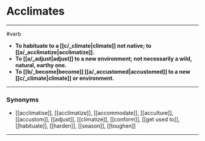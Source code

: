 # Acclimates
---
#verb
- **To habituate to a [[c/_climate|climate]] not native; to [[a/_acclimatize|acclimatize]].**
- **To [[a/_adjust|adjust]] to a new environment; not necessarily a wild, natural, earthy one.**
- **To [[b/_become|become]] [[a/_accustomed|accustomed]] to a new [[c/_climate|climate]] or environment.**
---
### Synonyms
- [[acclimatise]], [[acclimatize]], [[accommodate]], [[acculture]], [[accustom]], [[adjust]], [[climatize]], [[conform]], [[get used to]], [[habituate]], [[harden]], [[season]], [[toughen]]
---
